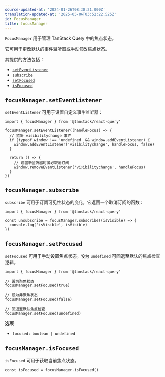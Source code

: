 ```yaml
---
source-updated-at: '2024-01-26T08:30:21.000Z'
translation-updated-at: '2025-05-06T03:52:22.525Z'
id: FocusManager
title: focusManager
---
```

`FocusManager` 用于管理 TanStack Query 中的焦点状态。

它可用于更改默认的事件监听器或手动修改焦点状态。

其提供的方法包括：

- [`setEventListener`](#focusmanagerseteventlistener)
- [`subscribe`](#focusmanagersubscribe)
- [`setFocused`](#focusmanagersetfocused)
- [`isFocused`](#focusmanagerisfocused)

## `focusManager.setEventListener`

`setEventListener` 可用于设置自定义事件监听器：

```tsx
import { focusManager } from '@tanstack/react-query'

focusManager.setEventListener((handleFocus) => {
  // 监听 visibilitychange 事件
  if (typeof window !== 'undefined' && window.addEventListener) {
    window.addEventListener('visibilitychange', handleFocus, false)
  }

  return () => {
    // 设置新监听器时务必取消订阅
    window.removeEventListener('visibilitychange', handleFocus)
  }
})
```

## `focusManager.subscribe`

`subscribe` 可用于订阅可见性状态的变化。它返回一个取消订阅的函数：

```tsx
import { focusManager } from '@tanstack/react-query'

const unsubscribe = focusManager.subscribe((isVisible) => {
  console.log('isVisible', isVisible)
})
```

## `focusManager.setFocused`

`setFocused` 可用于手动设置焦点状态。设为 `undefined` 可回退至默认的焦点检查逻辑。

```tsx
import { focusManager } from '@tanstack/react-query'

// 设为聚焦状态
focusManager.setFocused(true)

// 设为非聚焦状态
focusManager.setFocused(false)

// 回退至默认焦点检查
focusManager.setFocused(undefined)
```

**选项**

- `focused: boolean | undefined`

## `focusManager.isFocused`

`isFocused` 可用于获取当前焦点状态。

```tsx
const isFocused = focusManager.isFocused()
```
